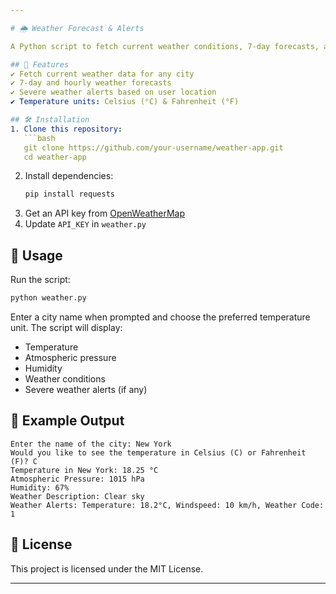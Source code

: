 ```yaml
---

# 🌦 Weather Forecast & Alerts  

A Python script to fetch current weather conditions, 7-day forecasts, and severe weather alerts using OpenWeatherMap and Open-Meteo APIs.  

## 📌 Features  
✔ Fetch current weather data for any city  
✔ 7-day and hourly weather forecasts  
✔ Severe weather alerts based on user location  
✔ Temperature units: Celsius (°C) & Fahrenheit (°F)  

## 🛠 Installation  
1. Clone this repository:  
   ```bash
   git clone https://github.com/your-username/weather-app.git
   cd weather-app
   ```
2. Install dependencies:  
   ```bash
   pip install requests
   ```
3. Get an API key from [OpenWeatherMap](https://home.openweathermap.org/api_keys)  
4. Update `API_KEY` in `weather.py`  

## 🚀 Usage  
Run the script:  
```bash
python weather.py
```
Enter a city name when prompted and choose the preferred temperature unit. The script will display:  
- Temperature  
- Atmospheric pressure  
- Humidity  
- Weather conditions  
- Severe weather alerts (if any)  

## 📌 Example Output  
```
Enter the name of the city: New York
Would you like to see the temperature in Celsius (C) or Fahrenheit (F)? C
Temperature in New York: 18.25 °C
Atmospheric Pressure: 1015 hPa
Humidity: 67%
Weather Description: Clear sky
Weather Alerts: Temperature: 18.2°C, Windspeed: 10 km/h, Weather Code: 1
```

## 📜 License  
This project is licensed under the MIT License.  

---
```

